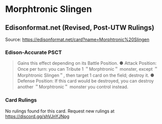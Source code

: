 # Morphtronic Slingen

## Edisonformat.net (Revised, Post-UTW Rulings)

Source: https://edisonformat.net/card?name=Morphtronic%20Slingen

### Edison-Accurate PSCT

> Gains this effect depending on its Battle Position.
> ● Attack Position: Once per turn: you can Tribute 1 ＂Morphtronic＂ monster, except ＂Morphtronic Slingen＂, then target 1 card on the field; destroy it.
> ● Defense Position: If this card would be destroyed, you can destroy another ＂Morphtronic＂ monster you control instead.

### Card Rulings

No rulings found for this card. Request new rulings at https://discord.gg/shVJnYJNpg
            